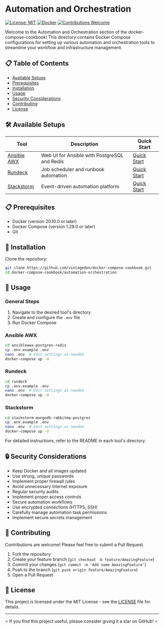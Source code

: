 # Automation and Orchestration

[![License: MIT](https://img.shields.io/badge/License-MIT-yellow.svg)](https://opensource.org/licenses/MIT)
[![Docker](https://img.shields.io/badge/Docker-Powered-blue.svg)](https://www.docker.com/)
[![Contributions Welcome](https://img.shields.io/badge/Contributions-Welcome-brightgreen.svg)](CONTRIBUTING.md)

Welcome to the Automation and Orchestration section of the docker-compose-cookbook! This directory contains Docker Compose configurations for setting up various automation and orchestration tools to streamline your workflow and infrastructure management.

## 📋 Table of Contents

- [Available Setups](#-available-setups)
- [Prerequisites](#-prerequisites)
- [Installation](#-installation)
- [Usage](#-usage)
- [Security Considerations](#-security-considerations)
- [Contributing](#-contributing)
- [License](#-license)

## 🛠 Available Setups

| Tool | Description | Quick Start |
|------|-------------|-------------|
| [Ansible AWX](https://github.com/vintagedon/docker-compose-cookbook/tree/main/automation-orchestration/ansibleawx-postgres-redis) | Web UI for Ansible with PostgreSQL and Redis | [Quick Start](#ansible-awx) |
| [Rundeck](https://github.com/vintagedon/docker-compose-cookbook/tree/main/automation-orchestration/rundeck) | Job scheduler and runbook automation | [Quick Start](#rundeck) |
| [Stackstorm](https://github.com/vintagedon/docker-compose-cookbook/tree/main/automation-orchestration/stackstorm-mongodb-rabbitmq-postgres) | Event-driven automation platform | [Quick Start](#stackstorm) |

## 📋 Prerequisites

- Docker (version 20.10.0 or later)
- Docker Compose (version 1.29.0 or later)
- Git

## 💾 Installation

Clone the repository:

```bash
git clone https://github.com/vintagedon/docker-compose-cookbook.git
cd docker-compose-cookbook/automation-orchestration
```

## 🚀 Usage

### General Steps

1. Navigate to the desired tool's directory
2. Create and configure the `.env` file
3. Run Docker Compose

### Ansible AWX

```bash
cd ansibleawx-postgres-redis
cp .env.example .env
nano .env  # Edit settings as needed
docker-compose up -d
```

### Rundeck

```bash
cd rundeck
cp .env.example .env
nano .env  # Edit settings as needed
docker-compose up -d
```

### Stackstorm

```bash
cd stackstorm-mongodb-rabbitmq-postgres
cp .env.example .env
nano .env  # Edit settings as needed
docker-compose up -d
```

For detailed instructions, refer to the README in each tool's directory.

## 🔒 Security Considerations

- Keep Docker and all images updated
- Use strong, unique passwords
- Implement proper firewall rules
- Avoid unnecessary internet exposure
- Regular security audits
- Implement proper access controls
- Secure automation workflows
- Use encrypted connections (HTTPS, SSH)
- Carefully manage automation task permissions
- Implement secure secrets management

## 🤝 Contributing

Contributions are welcome! Please feel free to submit a Pull Request.

1. Fork the repository
2. Create your feature branch (`git checkout -b feature/AmazingFeature`)
3. Commit your changes (`git commit -m 'Add some AmazingFeature'`)
4. Push to the branch (`git push origin feature/AmazingFeature`)
5. Open a Pull Request

## 📄 License

This project is licensed under the MIT License - see the [LICENSE](https://github.com/vintagedon/docker-compose-cookbook/blob/main/LICENSE) file for details.

---

⭐️ If you find this project useful, please consider giving it a star on GitHub! ⭐️
